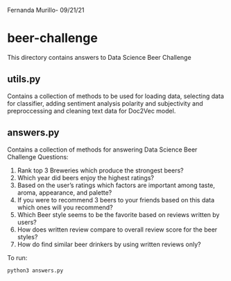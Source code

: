 Fernanda Murillo- 09/21/21
# beer-challenge
This directory contains answers to Data Science Beer Challenge

## utils.py
Contains a collection of methods to be used for loading data, selecting data for classifier, adding sentiment analysis polarity and subjectivity and preproccessing and cleaning text data for Doc2Vec model.

## answers.py
Contains a collection of methods for answering Data Science Beer Challenge Questions: 

1.	Rank top 3 Breweries which produce the strongest beers?
2.	Which year did beers enjoy the highest ratings? 
3.	Based on the user’s ratings which factors are important among taste, aroma, appearance, and palette?
4.	If you were to recommend 3 beers to your friends based on this data which ones will you recommend?
5.	Which Beer style seems to be the favorite based on reviews written by users? 
6.	How does written review compare to overall review score for the beer styles?
7.	How do find similar beer drinkers by using written reviews only?   

To run:
```sh
python3 answers.py
```
